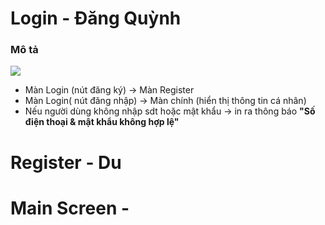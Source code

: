 # Login - Đăng Quỳnh
### Mô tả
<img src="https://i.imgur.com/FrXoTyy.png">

* Màn Login (nút đăng ký) -> Màn Register
* Màn Login( nút đăng nhập) -> Màn chính (hiển thị thông tin cá nhân)
* Nếu người dùng không nhập sdt hoặc mật khẩu -> in ra thông báo **"Số điện thoại & mật khẩu không hợp lệ"**

# Register - Du

# Main Screen -
